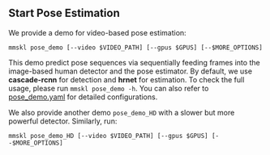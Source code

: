 ## Start Pose Estimation

We provide a demo for video-based pose estimation:
```shell
mmskl pose_demo [--video $VIDEO_PATH] [--gpus $GPUS] [--$MORE_OPTIONS]
```
This demo predict pose sequences via sequentially feeding frames into the image-based human detector and the pose estimator. By default, we use **cascade-rcnn** for detection and **hrnet** for estimation. To check the full usage, please run `mmskl pose_demo -h`. You can also refer to [pose_demo.yaml](../configs/pose_estimation/hrnet/pose_demo.yaml) for detailed configurations.

We also provide another demo `pose_demo_HD` with a slower but more powerful detector. Similarly, run:
```shell
mmskl pose_demo_HD [--video $VIDEO_PATH] [--gpus $GPUS] [--$MORE_OPTIONS]
```